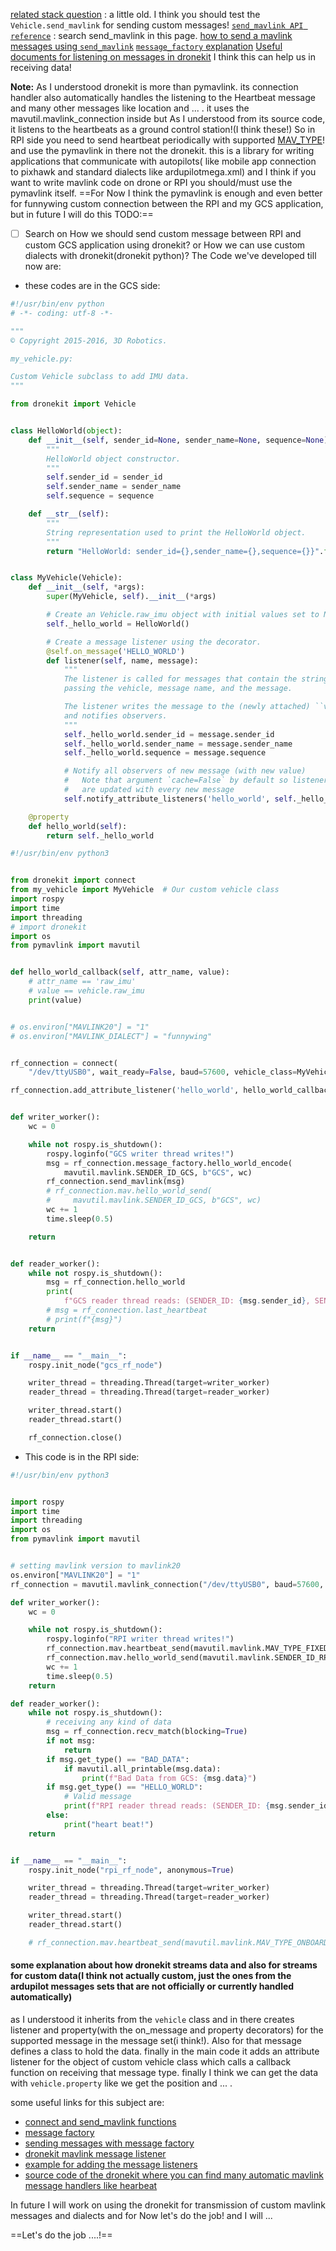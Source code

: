 [related stack question](https://stackoverflow.com/questions/30306799/droneapi-and-custom-mavlink-message) : a little old. I think you should test the `Vehicle.send_mavlink` for sending custom messages!
[`send_mavlink API reference`](https://dronekit-python.readthedocs.io/en/latest/automodule.html) : search send_mavlink in this page.
[how to send a mavlink messages using `send_mavlink`](https://dronekit-python.readthedocs.io/en/latest/guide/copter/guided_mode.html#guided-mode-how-to-send-commands)
[`message_factory` explanation](https://dronekit-python.readthedocs.io/en/latest/automodule.html#dronekit.Vehicle.message_factory)
[Useful documents for listening on messages in dronekit](https://dronekit-python.readthedocs.io/en/latest/guide/mavlink_messages.html) I think this can help us in receiving data!

__Note:__ As I understood dronekit is more than pymavlink. its connection handler also automatically handles the listening to the Heartbeat message and many other messages like location and ... . it uses the mavutil.mavlink_connection inside but As I understood from its source code, it listens to the heartbeats as a ground control station!(I think these!)
So in RPI side you need to send heartbeat periodically with supported [MAV_TYPE](https://mavlink.io/en/messages/common.html#MAV_TYPE)! and use the pymavlink in there not the dronekit. this is a library for writing applications that communicate with autopilots( like mobile app connection to pixhawk and standard dialects like ardupilotmega.xml) and I think if you want to write mavlink code on drone or RPI you should/must use the pymavlink itself.
==For Now I think the pymavlink is enough and even better for funnywing custom connection between the RPI and my GCS application, but in future I will do this TODO:==
- [ ] Search on How we should send custom message between RPI and custom GCS application using dronekit? or How we can use custom dialects with dronekit(dronekit python)?
The Code we've developed till now are:
- these codes are in the GCS side:
```python
#!/usr/bin/env python
# -*- coding: utf-8 -*-

"""
© Copyright 2015-2016, 3D Robotics.

my_vehicle.py:

Custom Vehicle subclass to add IMU data.
"""

from dronekit import Vehicle


class HelloWorld(object):
    def __init__(self, sender_id=None, sender_name=None, sequence=None):
        """
        HelloWorld object constructor.
        """
        self.sender_id = sender_id
        self.sender_name = sender_name
        self.sequence = sequence

    def __str__(self):
        """
        String representation used to print the HelloWorld object. 
        """
        return "HelloWorld: sender_id={},sender_name={},sequence={}}".format(self.sender_id, self.sender_name, self.sequence)


class MyVehicle(Vehicle):
    def __init__(self, *args):
        super(MyVehicle, self).__init__(*args)

        # Create an Vehicle.raw_imu object with initial values set to None.
        self._hello_world = HelloWorld()

        # Create a message listener using the decorator.
        @self.on_message('HELLO_WORLD')
        def listener(self, name, message):
            """
            The listener is called for messages that contain the string specified in the decorator,
            passing the vehicle, message name, and the message.

            The listener writes the message to the (newly attached) ``vehicle.hello_world`` object 
            and notifies observers.
            """
            self._hello_world.sender_id = message.sender_id
            self._hello_world.sender_name = message.sender_name
            self._hello_world.sequence = message.sequence

            # Notify all observers of new message (with new value)
            #   Note that argument `cache=False` by default so listeners
            #   are updated with every new message
            self.notify_attribute_listeners('hello_world', self._hello_world)

    @property
    def hello_world(self):
        return self._hello_world

```

```python
#!/usr/bin/env python3


from dronekit import connect
from my_vehicle import MyVehicle  # Our custom vehicle class
import rospy
import time
import threading
# import dronekit
import os
from pymavlink import mavutil


def hello_world_callback(self, attr_name, value):
    # attr_name == 'raw_imu'
    # value == vehicle.raw_imu
    print(value)


# os.environ["MAVLINK20"] = "1"
# os.environ["MAVLINK_DIALECT"] = "funnywing"


rf_connection = connect(
    "/dev/ttyUSB0", wait_ready=False, baud=57600, vehicle_class=MyVehicle)

rf_connection.add_attribute_listener('hello_world', hello_world_callback)


def writer_worker():
    wc = 0

    while not rospy.is_shutdown():
        rospy.loginfo("GCS writer thread writes!")
        msg = rf_connection.message_factory.hello_world_encode(
            mavutil.mavlink.SENDER_ID_GCS, b"GCS", wc)
        rf_connection.send_mavlink(msg)
        # rf_connection.mav.hello_world_send(
        #     mavutil.mavlink.SENDER_ID_GCS, b"GCS", wc)
        wc += 1
        time.sleep(0.5)

    return


def reader_worker():
    while not rospy.is_shutdown():
        msg = rf_connection.hello_world
        print(
            f"GCS reader thread reads: (SENDER_ID: {msg.sender_id}, SENDER_NAME: {msg.sender_name}, SEQUENCE: {msg.sequence})")
        # msg = rf_connection.last_heartbeat
        # print(f"{msg}")
    return


if __name__ == "__main__":
    rospy.init_node("gcs_rf_node")

    writer_thread = threading.Thread(target=writer_worker)
    reader_thread = threading.Thread(target=reader_worker)

    writer_thread.start()
    reader_thread.start()

    rf_connection.close()

```

- This code is in the RPI side:
```python
#!/usr/bin/env python3


import rospy
import time
import threading
import os
from pymavlink import mavutil


# setting mavlink version to mavlink20
os.environ["MAVLINK20"] = "1"
rf_connection = mavutil.mavlink_connection("/dev/ttyUSB0", baud=57600, dialect="funnywing")

def writer_worker():
    wc = 0

    while not rospy.is_shutdown():
        rospy.loginfo("RPI writer thread writes!")
        rf_connection.mav.heartbeat_send(mavutil.mavlink.MAV_TYPE_FIXED_WING, mavutil.mavlink.MAV_AUTOPILOT_INVALID, 0, 0, 0)
        rf_connection.mav.hello_world_send(mavutil.mavlink.SENDER_ID_RPI, b"RPI", wc)
        wc += 1
        time.sleep(0.5)
    return

def reader_worker():
    while not rospy.is_shutdown():
        # receiving any kind of data
        msg = rf_connection.recv_match(blocking=True)
        if not msg:
            return
        if msg.get_type() == "BAD_DATA":
            if mavutil.all_printable(msg.data):
                print(f"Bad Data from GCS: {msg.data}")
        if msg.get_type() == "HELLO_WORLD":
            # Valid message
            print(f"RPI reader thread reads: (SENDER_ID: {msg.sender_id}, SENDER_NAME: {msg.sender_name}, SEQUENCE: {msg.sequence})")
        else:
            print("heart beat!")
    return


if __name__ == "__main__":
    rospy.init_node("rpi_rf_node", anonymous=True)

    writer_thread = threading.Thread(target=writer_worker)
    reader_thread = threading.Thread(target=reader_worker)

    writer_thread.start()
    reader_thread.start()

    # rf_connection.mav.heartbeat_send(mavutil.mavlink.MAV_TYPE_ONBOARD_CONTROLLER, mavutil.mavlink.MAV_AUTOPILOT_INVALID, 0, 0, 0)

```

#### some explanation about how dronekit streams data and also for streams for custom data(I think not actually custom, just the ones from the ardupilot messages sets that are not officially or currently handled automatically)
as I understood it inherits from the `vehicle` class and in there creates listener and property(with the on_message and property decorators) for the supported message in the message set(i think!). Also for that message defines a class to hold the data. finally in the main code it adds an attribute listener for the object of custom vehicle class which calls a callback function on receiving that message type. finally I think we can get the data with `vehicle.property` like we get the position and ... .

some useful links for this subject are:
- [connect and send_mavlink functions](https://dronekit-python.readthedocs.io/en/latest/automodule.html) 
- [message factory](https://dronekit-python.readthedocs.io/en/latest/automodule.html#dronekit.Vehicle.message_factory)
- [sending messages with message factory](https://dronekit-python.readthedocs.io/en/latest/guide/copter/guided_mode.html#guided-mode-how-to-send-commands)
- [dronekit mavlink message listener](https://dronekit-python.readthedocs.io/en/latest/guide/mavlink_messages.html)
- [example for adding the message listeners](https://dronekit-python.readthedocs.io/en/latest/examples/create_attribute.html#example-create-attribute)
- [source code of the dronekit where you can find many automatic mavlink message handlers like hearbeat](https://github.com/dronekit/dronekit-python/blob/34d54eb6a9d465f071d7f07ede9fb539815e35b3/dronekit/__init__.py#L1606)

In future I will work on using the dronekit for transmission of custom mavlink messages and dialects and for Now let's do the job! and I will ...

==Let's do the job ....!==


